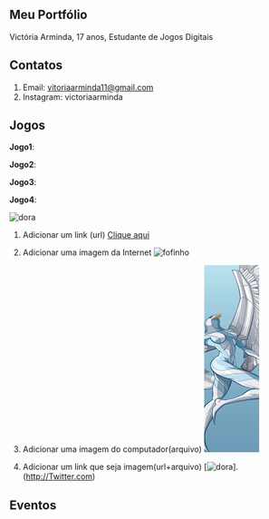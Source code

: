 ## Meu Portfólio
Victória Arminda, 17 anos,
Estudante de Jogos Digitais 

## Contatos
1. Email: vitoriaarminda11@gmail.com  
2. Instagram: victoriaarminda  


## Jogos
**Jogo1**:

**Jogo2**:

**Jogo3**:

**Jogo4**:

![dora](https://www.aprenderexcel.com.br//imagens/post/385/2901-1.jpg)

1. Adicionar um link (url)
[Clique aqui](https://www.google.com/url?sa=i&source=images&cd=&ved=2ahUKEwjxp-Wo6a7fAhXJg5AKHT29DUkQjRx6BAgBEAU&url=https%3A%2F%2Fcomicbook.com%2F2018%2F06%2F17%2Fstar-wars-nine-movies-in-development-more-stand-alones%2F&psig=AOvVaw0nROOw65krTSM9SXA0C3F-&ust=1545409541189967)

2. Adicionar uma imagem da Internet
![fofinho](https://encrypted-tbn0.gstatic.com/images?q=tbn:ANd9GcRQqHK3WncHmmYRMTLoD5tGKNLYq7y7qLxaMPunztmKm3Pkx86Efw)


3. Adicionar uma imagem do computador(arquivo)
![imagem1](guardião%201.png)

4. Adicionar um link que seja imagem(url+arquivo)
[![dora](https://www.aprenderexcel.com.br//imagens/post/385/2901-1.jpg)].(http://Twitter.com)






## Eventos 
